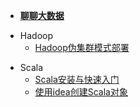 - [<b>聊聊大数据</b>](README.md "The greatest guide in the world")

[//]: # (- 剑指Linux)

[//]: # (  - [Linux高级命令]&#40;bigdata/linux/linux_01.md&#41;)

[//]: # (  - [shell语法]&#40;bigdata/linux/shell_01.md&#41;)

[//]: # (    )
- Hadoop
  - [Hadoop伪集群模式部署](bigdata/hadoop/hadoop_install.md)

[//]: # (  - [HDFS]&#40;bigdata/hadoop/hdfs_01.md&#41;)
- Scala
  - [Scala安装与快速入门](bigdata/scala/scala_door.md)
  - [使用idea创建Scala对象](bigdata/scala/scala_idea.md)